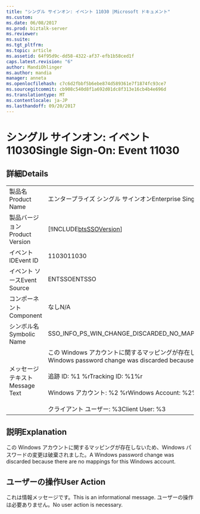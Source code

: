 ```yaml
---
title: "シングル サインオン: イベント 11030 |Microsoft ドキュメント"
ms.custom: 
ms.date: 06/08/2017
ms.prod: biztalk-server
ms.reviewer: 
ms.suite: 
ms.tgt_pltfrm: 
ms.topic: article
ms.assetid: 64f95d9c-dd58-4322-af37-efb1b58ced1f
caps.latest.revision: "6"
author: MandiOhlinger
ms.author: mandia
manager: anneta
ms.openlocfilehash: c7c6d2fbbf5b6ebe874d589361e7f1874fc93ce7
ms.sourcegitcommit: cb908c540d8f1a692d01dc8f313e16cb4b4e696d
ms.translationtype: MT
ms.contentlocale: ja-JP
ms.lasthandoff: 09/20/2017
---
```

# <a name="single-sign-on-event-11030"></a><span data-ttu-id="5a192-102">シングル サインオン: イベント 11030</span><span class="sxs-lookup"><span data-stu-id="5a192-102">Single Sign-On: Event 11030</span></span>
## <a name="details"></a><span data-ttu-id="5a192-103">詳細</span><span class="sxs-lookup"><span data-stu-id="5a192-103">Details</span></span>  
  
|||  
|-|-|  
|<span data-ttu-id="5a192-104">製品名</span><span class="sxs-lookup"><span data-stu-id="5a192-104">Product Name</span></span>|<span data-ttu-id="5a192-105">エンタープライズ シングル サインオン</span><span class="sxs-lookup"><span data-stu-id="5a192-105">Enterprise Single Sign-On</span></span>|  
|<span data-ttu-id="5a192-106">製品バージョン</span><span class="sxs-lookup"><span data-stu-id="5a192-106">Product Version</span></span>|[!INCLUDE[btsSSOVersion](../includes/btsssoversion-md.md)]|  
|<span data-ttu-id="5a192-107">イベント ID</span><span class="sxs-lookup"><span data-stu-id="5a192-107">Event ID</span></span>|<span data-ttu-id="5a192-108">11030</span><span class="sxs-lookup"><span data-stu-id="5a192-108">11030</span></span>|  
|<span data-ttu-id="5a192-109">イベント ソース</span><span class="sxs-lookup"><span data-stu-id="5a192-109">Event Source</span></span>|<span data-ttu-id="5a192-110">ENTSSO</span><span class="sxs-lookup"><span data-stu-id="5a192-110">ENTSSO</span></span>|  
|<span data-ttu-id="5a192-111">コンポーネント</span><span class="sxs-lookup"><span data-stu-id="5a192-111">Component</span></span>|<span data-ttu-id="5a192-112">なし</span><span class="sxs-lookup"><span data-stu-id="5a192-112">N/A</span></span>|  
|<span data-ttu-id="5a192-113">シンボル名</span><span class="sxs-lookup"><span data-stu-id="5a192-113">Symbolic Name</span></span>|<span data-ttu-id="5a192-114">SSO_INFO_PS_WIN_CHANGE_DISCARDED_NO_MAPPINGS</span><span class="sxs-lookup"><span data-stu-id="5a192-114">SSO_INFO_PS_WIN_CHANGE_DISCARDED_NO_MAPPINGS</span></span>|  
|<span data-ttu-id="5a192-115">メッセージ テキスト</span><span class="sxs-lookup"><span data-stu-id="5a192-115">Message Text</span></span>|<span data-ttu-id="5a192-116">この Windows アカウントに関するマッピングが存在しないため、Windows パスワードの変更は破棄されました。%r</span><span class="sxs-lookup"><span data-stu-id="5a192-116">A Windows password change was discarded because there are no mappings for this Windows account.%r</span></span><br /><br /> <span data-ttu-id="5a192-117">追跡 ID: %1 %r</span><span class="sxs-lookup"><span data-stu-id="5a192-117">Tracking ID: %1%r</span></span><br /><br /> <span data-ttu-id="5a192-118">Windows アカウント: %2 %r</span><span class="sxs-lookup"><span data-stu-id="5a192-118">Windows Account: %2%r</span></span><br /><br /> <span data-ttu-id="5a192-119">クライアント ユーザー: %3</span><span class="sxs-lookup"><span data-stu-id="5a192-119">Client User: %3</span></span>|  
  
## <a name="explanation"></a><span data-ttu-id="5a192-120">説明</span><span class="sxs-lookup"><span data-stu-id="5a192-120">Explanation</span></span>  
 <span data-ttu-id="5a192-121">この Windows アカウントに関するマッピングが存在しないため、Windows パスワードの変更は破棄されました。</span><span class="sxs-lookup"><span data-stu-id="5a192-121">A Windows password change was discarded because there are no mappings for this Windows account.</span></span>  
  
## <a name="user-action"></a><span data-ttu-id="5a192-122">ユーザーの操作</span><span class="sxs-lookup"><span data-stu-id="5a192-122">User Action</span></span>  
 <span data-ttu-id="5a192-123">これは情報メッセージです。</span><span class="sxs-lookup"><span data-stu-id="5a192-123">This is an informational message.</span></span> <span data-ttu-id="5a192-124">ユーザーの操作は必要ありません。</span><span class="sxs-lookup"><span data-stu-id="5a192-124">No user action is necessary.</span></span>